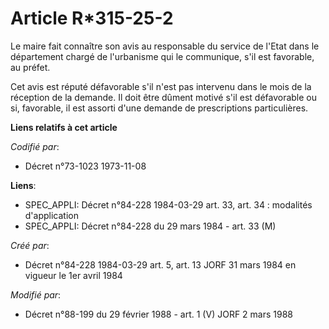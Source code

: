 # Article R*315-25-2

Le maire fait connaître son avis au responsable du service de l'Etat dans le département chargé de l'urbanisme qui le
communique, s'il est favorable, au préfet.

Cet avis est réputé défavorable s'il n'est pas intervenu dans le mois de la réception de la demande. Il doit être dûment
motivé s'il est défavorable ou si, favorable, il est assorti d'une demande de prescriptions particulières.

**Liens relatifs à cet article**

_Codifié par_:

  - Décret n°73-1023 1973-11-08

**Liens**:

  - SPEC_APPLI: Décret n°84-228 1984-03-29 art. 33, art. 34 : modalités d'application
  - SPEC_APPLI: Décret n°84-228 du 29 mars 1984 - art. 33 (M)

_Créé par_:

  - Décret n°84-228 1984-03-29 art. 5, art. 13 JORF 31 mars 1984 en vigueur le 1er avril 1984

_Modifié par_:

  - Décret n°88-199 du 29 février 1988 - art. 1 (V) JORF 2 mars 1988
